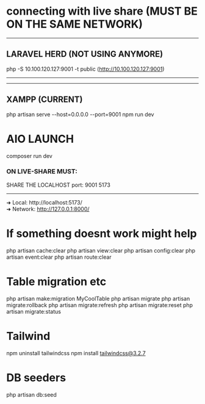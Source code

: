 # connecting with live share (MUST BE ON THE SAME NETWORK)

---------------------------------------------------
## LARAVEL HERD (NOT USING ANYMORE)

php -S  10.100.120.127:9001 -t public
(http://10.100.120.127:9001)

----------------------------------------------------

----------------------------------------------------
## XAMPP (CURRENT)

php artisan serve --host=0.0.0.0 --port=9001
npm run dev

# AIO LAUNCH

composer run dev

### ON LIVE-SHARE MUST:
SHARE THE LOCALHOST 
port:
    9001
    5173

----------------------------------------------------

  ➜  Local:   http://localhost:5173/     
  ➜  Network: http://127.0.0.1:8000/

# If something doesnt work might help

php artisan cache:clear
php artisan view:clear
php artisan config:clear
php artisan event:clear
php artisan route:clear

#  Table migration etc

php artisan make:migration MyCoolTable 
php artisan migrate
php artisan migrate:rollback
php artisan migrate:refresh
php artisan migrate:reset
php artisan migrate:status

# Tailwind 

npm uninstall tailwindcss
npm install tailwindcss@3.2.7

# DB seeders

php artisan db:seed